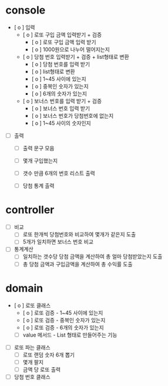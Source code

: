 # console
- [ o ] 입력
    - [ o ] 로또 구입 금액 입력받기 + 검증
        - [ o ] 로또 구입 금액 입력 받기
        - [ o ] 1000원으로 나누어 떨어지는지
    - [ o ] 당첨 번호 입력받기 + 검증 + list형태로 변환
        - [ o ] 당첨 번호를 입력 받기
        - [ o ] list형태로 변환
        - [ o ] 1~45 사이에 있는지
        - [ o ] 중복인 숫자가 있는지
        - [ o ] 6개의 숫자가 있는지
    - [ o ] 보너스 번호를 입력 받기 + 검증
        - [ o ] 보너스 번호 입력 받기
        - [ o ] 보너스 번호가 당첨번호에 없는지
        - [ o ] 1~45 사이의 숫자인지
- [  ] 출력
    - [  ] 출력 문구 모음
    - [  ] 몇개 구입했는지
    - [  ] 갯수 만큼 6개의 번호 리스트 출력
    - [  ] 당첨 통계 출력



# controller

- [  ] 비교
    - [  ] 로또 한개씩 당첨번호와 비교하여 몇개가 같은지 도출
    - [  ] 5개가 일치하면 보너스 번호 비교
- [  ] 통계계산
    - [  ] 일치하는 갯수당 당첨 금액을 계산하여 총 얼마 당첨받았는지 도출
    - [  ] 총 당첨 금액과 구입금액을 계산하여 총 수익률 도출

# domain

- [ o ] 로또 클래스
    - [ o ] 로또 검증 - 1~45 사이에 있는지
    - [ o ] 로또 검증 - 중복인 숫자가 있는지
    - [ o ] 로또 검증 - 6개의 숫자가 있는지
    - [  ] value 메서드 - List<Integer> 형태로 만들어주는 기능
- [  ] 로또 파는 클래스
    - [  ] 로또 랜덤 숫자 6개 뽑기
    - [  ] 몇개 팔지
    - [  ] 금액 당 로또 출력
- [  ] 당첨 번호 클래스

